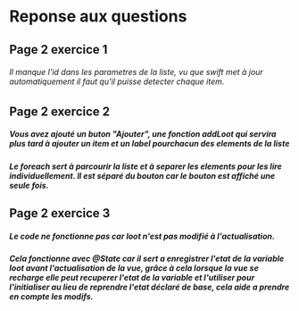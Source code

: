 # Reponse aux questions
## Page 2 exercice 1
###### Il manque l'id dans les parametres de la liste, vu que swift met à jour automatiquement il faut qu'il puisse detecter chaque item.
## Page 2 exercice 2
##### Vous avez ajouté un buton "Ajouter", une fonction addLoot qui servira plus tard à ajouter un item et un label pourchacun des elements de la liste
##### Le foreach sert à parcourir la liste et à separer les elements pour les lire individuellement. Il est séparé du bouton car le bouton est affiché une seule fois.
## Page 2 exercice 3
##### Le code ne fonctionne pas car loot n'est pas modifié à l'actualisation.
##### Cela fonctionne avec @State car il sert a enregistrer l'etat de la variable loot avant l'actualisation de la vue, grâce à cela lorsque la vue se recharge elle peut recuperer l'etat de la variable et l'utiliser pour l'initialiser au lieu de reprendre l'etat déclaré de base, cela aide a prendre en compte les modifs.
